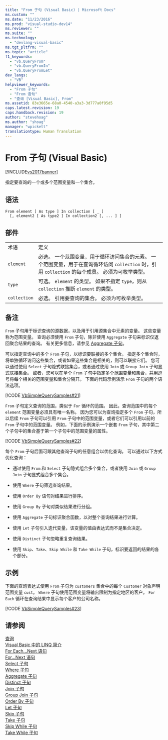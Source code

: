 ```yaml
---
title: "From 子句 (Visual Basic) | Microsoft Docs"
ms.custom: ""
ms.date: "11/23/2016"
ms.prod: "visual-studio-dev14"
ms.reviewer: ""
ms.suite: ""
ms.technology: 
  - "devlang-visual-basic"
ms.tgt_pltfrm: ""
ms.topic: "article"
f1_keywords: 
  - "vb.QueryFrom"
  - "vb.QueryFromIn"
  - "vb.QueryFromLet"
dev_langs: 
  - "VB"
helpviewer_keywords: 
  - "From 子句"
  - "From 语句"
  - "查询 [Visual Basic], From"
ms.assetid: 83e3665e-68a0-4540-a3a3-3d777a0f95d5
caps.latest.revision: 19
caps.handback.revision: 19
author: "stevehoag"
ms.author: "shoag"
manager: "wpickett"
translationtype: Human Translation
---
```

# From 子句 (Visual Basic)
[!INCLUDE[vs2017banner](../../../csharp/includes/vs2017banner.md)]

指定要查询的一个或多个范围变量和一个集合。  
  
## 语法  
  
```  
From element [ As type ] In collection [ _ ]  
  [, element2 [ As type2 ] In collection2 [, ... ] ]  
```  
  
## 部件  
  
|||  
|-|-|  
|术语|定义|  
|`element`|必选。  一个范围变量，用于循环访问集合的元素。  一个范围变量，用于在查询循环访问 `collection` 时，引用 `collection` 的每个成员。  必须为可枚举类型。|  
|`type`|可选。  `element` 的类型。  如果不指定 `type`，则从 `collection` 推断 `element` 的类型。|  
|`collection`|必选。  引用要查询的集合。  必须为可枚举类型。|  
  
## 备注  
 `From` 子句用于标识查询的源数据，以及用于引用源集合中元素的变量。  这些变量称为范围变量。  查询必须使用 `From` 子句，除非使用 `Aggregate` 子句来标识仅返回聚合结果的查询。  有关更多信息，请参见 [Aggregate 子句](../../../visual-basic/language-reference/queries/aggregate-clause.md)。  
  
 可以指定查询中的多个 `From` 子句，以标识要联接的多个集合。  指定多个集合时，将单独循环访问这些集合，或者如果这些集合是相关的，则可以联接它们。  您可以通过使用 `Select` 子句隐式联接集合，或者通过使用 `Join` 或 `Group Join` 子句显式联接集合。  或者，您可以在单个 `From` 子句中指定多个范围变量和集合，并用逗号将每个相关的范围变量和集合分隔开。  下面的代码示例演示 `From` 子句的两个语法选项。  
  
 [!CODE [VbSimpleQuerySamples#21](../CodeSnippet/VS_Snippets_VBCSharp/VbSimpleQuerySamples#21)]  
  
 `From` 子句定义查询的范围，类似于 `For` 循环的范围。  因此，查询范围中的每个 `element` 范围变量必须具有唯一名称。  因为您可以为查询指定多个 `From` 子句，所以后续 `From` 子句可以引用 `From` 子句中的范围变量，或者它们可以引用以前的 `From` 子句中的范围变量。  例如，下面的示例演示一个嵌套 `From` 子句，其中第二个子句中的集合基于第一个子句中的范围变量的属性。  
  
 [!CODE [VbSimpleQuerySamples#22](../CodeSnippet/VS_Snippets_VBCSharp/VbSimpleQuerySamples#22)]  
  
 每个 `From` 子句后面可跟其他查询子句的任意组合以优化查询。  可以通过以下方式优化查询：  
  
-   通过使用 `From` 和 `Select` 子句隐式组合多个集合，或者使用 `Join` 或 `Group Join` 子句显式组合多个集合。  
  
-   使用 `Where` 子句筛选查询结果。  
  
-   使用 `Order By` 语句对结果进行排序。  
  
-   使用 `Group By` 子句对类似结果进行分组。  
  
-   使用 `Aggregate` 子句标识聚合函数，以对整个查询结果进行计算。  
  
-   使用 `Let` 子句引入迭代变量，该变量的值由表达式而不是集合决定。  
  
-   使用 `Distinct` 子句忽略重复查询结果。  
  
-   使用 `Skip`、`Take`、`Skip While` 和 `Take While` 子句，标识要返回的结果的各个部分。  
  
## 示例  
 下面的查询表达式使用 `From` 子句为 `customers` 集合中的每个 `Customer` 对象声明范围变量 `cust`。  `Where` 子句使用范围变量将输出限制为指定地区的客户。  `For Each` 循环在查询结果中显示每个客户的公司名称。  
  
 [!CODE [VbSimpleQuerySamples#23](../CodeSnippet/VS_Snippets_VBCSharp/VbSimpleQuerySamples#23)]  
  
## 请参阅  
 [查询](../../../visual-basic/language-reference/queries/queries.md)   
 [Visual Basic 中的 LINQ 简介](../../../visual-basic/programming-guide/language-features/linq/introduction-to-linq.md)   
 [For Each...Next 语句](../../../visual-basic/language-reference/statements/for-each-next-statement.md)   
 [For...Next 语句](../../../visual-basic/language-reference/statements/for-next-statement.md)   
 [Select 子句](../../../visual-basic/language-reference/queries/select-clause.md)   
 [Where 子句](../../../visual-basic/language-reference/queries/where-clause.md)   
 [Aggregate 子句](../../../visual-basic/language-reference/queries/aggregate-clause.md)   
 [Distinct 子句](../../../visual-basic/language-reference/queries/distinct-clause.md)   
 [Join 子句](../../../visual-basic/language-reference/queries/join-clause.md)   
 [Group Join 子句](../../../visual-basic/language-reference/queries/group-join-clause.md)   
 [Order By 子句](../../../visual-basic/language-reference/queries/order-by-clause.md)   
 [Let 子句](../../../visual-basic/language-reference/queries/let-clause.md)   
 [Skip 子句](../../../visual-basic/language-reference/queries/skip-clause.md)   
 [Take 子句](../../../visual-basic/language-reference/queries/take-clause.md)   
 [Skip While 子句](../../../visual-basic/language-reference/queries/skip-while-clause.md)   
 [Take While 子句](../../../visual-basic/language-reference/queries/take-while-clause.md)